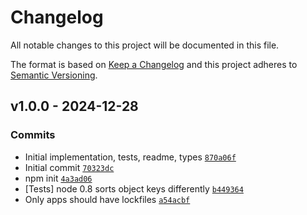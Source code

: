 # Changelog

All notable changes to this project will be documented in this file.

The format is based on [Keep a Changelog](https://keepachangelog.com/en/1.0.0/)
and this project adheres to [Semantic Versioning](https://semver.org/spec/v2.0.0.html).

## v1.0.0 - 2024-12-28

### Commits

- Initial implementation, tests, readme, types [`870a06f`](https://github.com/ljharb/own-keys/commit/870a06f9d7a2a6ecee283319d9a7388f8fc1c811)
- Initial commit [`70323dc`](https://github.com/ljharb/own-keys/commit/70323dc09541b4ee80426acfc89762605d7fc7bf)
- npm init [`4a3ad06`](https://github.com/ljharb/own-keys/commit/4a3ad0659defe9a67541c198743bd7733d437725)
- [Tests] node 0.8 sorts object keys differently [`b449364`](https://github.com/ljharb/own-keys/commit/b4493649ead7441fd8e65ab4718acbd088ceac70)
- Only apps should have lockfiles [`a54acbf`](https://github.com/ljharb/own-keys/commit/a54acbf2c6b8ef320abf7493b7c88002c690f9c0)
